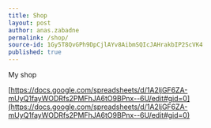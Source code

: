 ```yaml
---
title: Shop
layout: post
author: anas.zabadne
permalink: /shop/
source-id: 1Gy5T8QvGPh9DpCjlAYv8AibmSQIcJAHrakbIP2ScVK4
published: true
---
```

My shop

[https://docs.google.com/spreadsheets/d/1A2ljGF6ZA-mUyQ1fayWODRfs2PMFhJA6tO9BPnx--6U/edit#gid=0](https://docs.google.com/spreadsheets/d/1A2ljGF6ZA-mUyQ1fayWODRfs2PMFhJA6tO9BPnx--6U/edit#gid=0)

